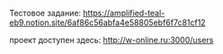 Тестовое задание: https://amplified-teal-eb9.notion.site/6af86c56abfa4e58805ebf6f7c81cf12

проект доступен здесь: http://w-online.ru:3000/users
